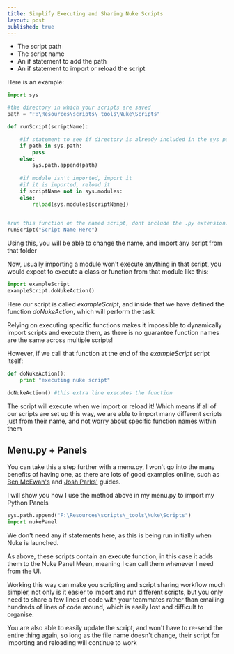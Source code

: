 ```yaml
---
title: Simplify Executing and Sharing Nuke Scripts
layout: post
published: true
---
```




- The script path
- The script name
- An if statement to add the path
- An if statement to import or reload the script

Here is an example:

```python
import sys

#the directory in which your scripts are saved
path = "F:\Resources\scripts\_tools\Nuke\Scripts"

def runScript(scriptName):

    #if statement to see if directory is already included in the sys path
    if path in sys.path:
        pass
    else:
        sys.path.append(path)
        
    #if module isn't imported, import it
    #if it is imported, reload it
    if scriptName not in sys.modules:
    else:
        reload(sys.modules[scriptName])
        

#run this function on the named script, dont include the .py extension!  
runScript("Script Name Here")
```

Using this, you will be able to change the name, and import any script from that folder

Now, usually importing a module won't execute anything in that script, you would expect to execute a class or function from that module like this:

```python
import exampleScript
exampleScript.doNukeAction()
```

Here our script is called *exampleScript*, and inside that we have defined the function *doNukeAction*, which will perform the task

Relying on executing specific functions makes it impossible to dynamically import scripts and execute them, as there is no guarantee function names are the same across multiple scripts!

However, if we call that function at the end of the *exampleScript* script itself:

```python
def doNukeAction():
    print "executing nuke script"

doNukeAction() #this extra line executes the function
```

The script will execute when we import or reload it! Which means if all of our scripts are set up this way, we are able to import many different scripts just from their name, and not worry about specific function names within them

## Menu.py + Panels

You can take this a step further with a menu.py, I won't go into the many benefits of having one, as there are lots of good examples online, such as [Ben McEwan's](https://benmcewan.com/blog/2018/01/14/whats-a-menu-py-and-why-should-i-have-one/) and [Josh Parks'](https://www.compositingpro.com/improve-your-nuke-compositing-workflow-with-menu-py/) guides. 

I will show you how I use the method above in my menu.py to import my Python Panels

```python
sys.path.append("F:\Resources\scripts\_tools\Nuke\Scripts")
import nukePanel
```

We don't need any if statements here, as this is being run initially when Nuke is launched.

As above, these scripts contain an execute function, in this case it adds them to the Nuke Panel Meen, meaning I can call them whenever I need from the UI.

Working this way can make you scripting and script sharing workflow much simpler, not only is it easier to import and run different scripts, but you only need to share a few lines of code with your teammates rather than emailing hundreds of lines of code around, which is easily lost and difficult to organise.

You are also able to easily update the script, and won't have to re-send the entire thing again, so long as the file name doesn't change, their script for importing and reloading will continue to work